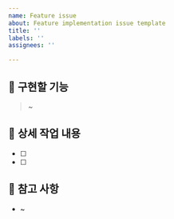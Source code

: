 ```yaml
---
name: Feature issue
about: Feature implementation issue template
title: ''
labels: ''
assignees: ''

---
```


## 📌 구현할 기능
> ~

## 🔨 상세 작업 내용
- [ ] 
- [ ] 

## 📄 참고 사항
- ~
